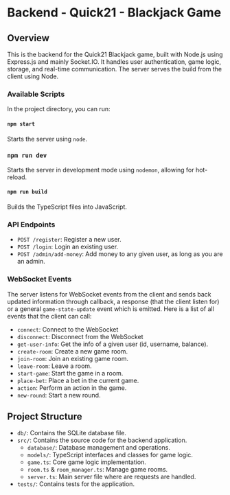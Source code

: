 # Backend - Quick21 - Blackjack Game

## Overview

This is the backend for the Quick21 Blackjack game, built with Node.js using Express.js and mainly Socket.IO. It handles user authentication, game logic, storage, and real-time communication. The server serves the build from the client using Node.

### Available Scripts

In the project directory, you can run:

#### `npm start`

Starts the server using `node`.

### `npm run dev`

Starts the server in development mode using `nodemon`, allowing for hot-reload.

#### `npm run build`

Builds the TypeScript files into JavaScript.

### API Endpoints

- `POST /register`: Register a new user.
- `POST /login`: Login an existing user.
- `POST /admin/add-money`: Add money to any given user, as long as you are an admin.

### WebSocket Events
The server listens for WebSocket events from the client and sends back updated information through callback, a response (that the client listen for) or a general `game-state-update` event which is emitted. Here is a list of all events that the client can call:

- `connect`: Connect to the WebSocket
- `disconnect`: Disconnect from the WebSocket
- `get-user-info`: Get the info of a given user (id, username, balance).
- `create-room`: Create a new game room.
- `join-room`: Join an existing game room.
- `leave-room`: Leave a room.
- `start-game`: Start the game in a room.
- `place-bet`: Place a bet in the current game.
- `action`: Perform an action in the game.
- `new-round`: Start a new round.

## Project Structure

- `db/`: Contains the SQLite database file.
- `src/`: Contains the source code for the backend application.
  - `database/`: Database management and operations.
  - `models/`: TypeScript interfaces and classes for game logic.
  - `game.ts`: Core game logic implementation.
  - `room.ts` & `room_manager.ts`: Manage game rooms.
  - `server.ts`: Main server file where are requests are handled.
- `tests/`: Contains tests for the application.